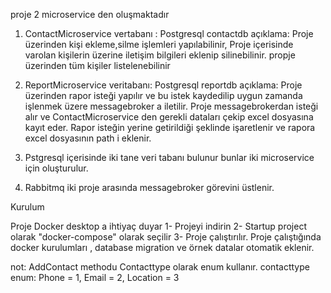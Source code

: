 
proje 2 microservice den oluşmaktadır
 1. ContactMicroservice
    vertabanı : Postgresql contactdb
    açıklama: Proje üzerinden kişi ekleme,silme işlemleri yapılabilinir, Proje içerisinde varolan kişilerin üzerine iletişim bilgileri eklenip silinebilinir.
    propje üzerinden tüm kişiler listelenebilinir

 2. ReportMicroservice
    veritabanı: Postgresql reportdb
    açıklama: Proje üzerinden rapor isteği yapılır ve bu istek kaydedilip uygun zamanda işlenmek üzere messagebroker a iletilir. Proje messagebrokerdan isteği alır ve ContactMicroservice 
    den gerekli dataları çekip excel dosyasına kayıt eder. Rapor isteğin yerine getirildiği şeklinde işaretlenir ve rapora excel dosyasının path i eklenir.

 3. Pstgresql içerisinde iki tane veri tabanı bulunur bunlar iki microservice için oluşturulur. 

 4. Rabbitmq iki proje arasında messagebroker görevini üstlenir.


 Kurulum

 Proje Docker desktop a ihtiyaç duyar
 1- Projeyi indirin
 2- Startup project olarak "docker-compose" olarak seçilir
 3- Proje çalıştırılır. Proje çalıştığında docker kurulumları , database migration ve örnek datalar otomatik eklenir.

 not: AddContact methodu Contacttype olarak enum kullanır. 
 contacttype enum:
   Phone = 1,
   Email = 2,
   Location = 3
